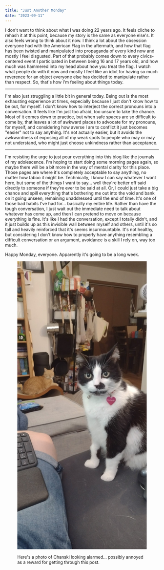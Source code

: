 ```yaml
---
title: "Just Another Monday"
date: "2023-09-11"
---
```


I don't want to think about what I was doing 22 years ago. It feels cliche to rehash it at this point, because my story is the same as everyone else's. It also feels wrong to think about it now. I think a lot about the obsession everyone had with the American Flag in the aftermath, and how that flag has been twisted and manipulated into propaganda of every kind now and mostly I feel disgusted. Part of that probably comes down to every civics-centered event I participated in between being 16 and 17 years old, and how much was hammered into my head about how you treat the flag. I watch what people do with it now and mostly I feel like an idiot for having so much reverence for an object everyone else has decided to manipulate rather than respect. So, that's how I'm feeling about things today.

* * *

I'm also just struggling a little bit in general today. Being out is the most exhausting experience at times, especially because I just don't know how to be out, for myself. I don't know how to interject the correct pronouns into a conversation. It feels like I'm just too afraid, too unsure to take the chance. Most of it comes down to practice, but when safe spaces are so difficult to come by, that leaves a lot of awkward places to advocate for my pronouns, for myself, and considering how averse I am to conflict it just becomes "easier" not to say anything. It's not actually easier, but it avoids the awkwardness of exposing all of my weak spots to people who may or may not understand, who might just choose unkindness rather than acceptance.

* * *

I'm resisting the urge to just pour everything into this blog like the journals of my adolescence. I'm hoping to start doing some morning pages again, so maybe there will be a bit more in the way of mental clarity for this place. Those pages are where it's completely acceptable to say anything, no matter how taboo it might be. Technically, I know I can say whatever I want here, but some of the things I want to say... well they're better off said directly to someone if they're ever to be said at all. Or, I could just take a big chance and spill everything that's bothering me out into the void and bank on it going unseen, remaining unaddressed until the end of time. It's one of those bad habits I've had for... basically my entire life. Rather than have the tough conversation, I just wait out the immediate need to talk about whatever has come up, and then I can pretend to move on because everything is fine. It's like I had the conversation, except I totally didn't, and it just builds up as this invisible wall between myself and others, until it's so tall and heavily reinforced that it's seems insurmountable. It's not healthy, but considering I don't know how to properly have anything resembling a difficult conversation or an argument, avoidance is a skill I rely on, way too much.

Happy Monday, everyone. Apparently it's going to be a long week.

<figure>

![Kochanski (a black and white tuxedo cat) has airplane ears that speak volumes of annoyance.](images/IMG_20230803_174239790-scaled.jpg)

<figcaption>

Here's a photo of Chanski looking alarmed... possibly annoyed as a reward for getting through this post.

</figcaption>

</figure>
